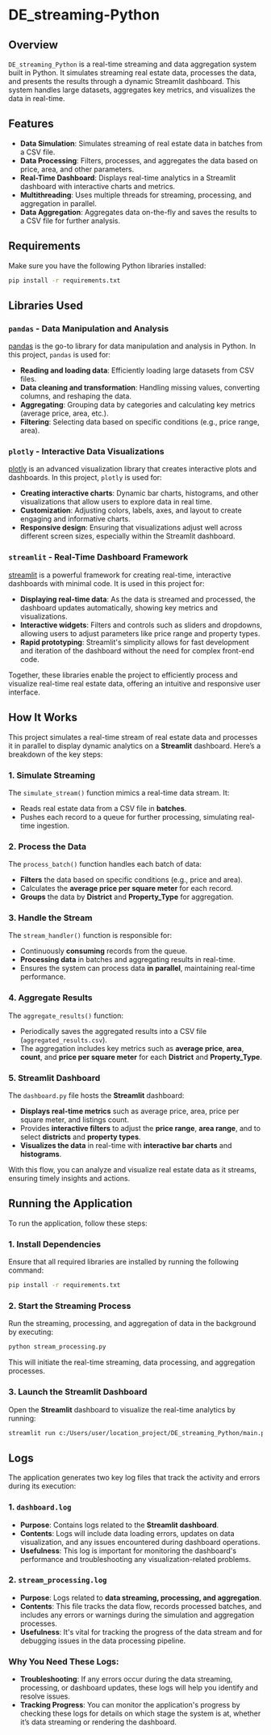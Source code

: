 # DE_streaming-Python

## Overview

`DE_streaming_Python` is a real-time streaming and data aggregation system built in Python. It simulates streaming real estate data, processes the data, and presents the results through a dynamic Streamlit dashboard. This system handles large datasets, aggregates key metrics, and visualizes the data in real-time.

## Features

- **Data Simulation**: Simulates streaming of real estate data in batches from a CSV file.
- **Data Processing**: Filters, processes, and aggregates the data based on price, area, and other parameters.
- **Real-Time Dashboard**: Displays real-time analytics in a Streamlit dashboard with interactive charts and metrics.
- **Multithreading**: Uses multiple threads for streaming, processing, and aggregation in parallel.
- **Data Aggregation**: Aggregates data on-the-fly and saves the results to a CSV file for further analysis.

## Requirements

Make sure you have the following Python libraries installed:

```bash
pip install -r requirements.txt
```
## Libraries Used

### `pandas` - Data Manipulation and Analysis

[pandas](https://pandas.pydata.org/) is the go-to library for data manipulation and analysis in Python. In this project, `pandas` is used for:
- **Reading and loading data**: Efficiently loading large datasets from CSV files.
- **Data cleaning and transformation**: Handling missing values, converting columns, and reshaping the data.
- **Aggregating**: Grouping data by categories and calculating key metrics (average price, area, etc.).
- **Filtering**: Selecting data based on specific conditions (e.g., price range, area).

### `plotly` - Interactive Data Visualizations

[plotly](https://plotly.com/) is an advanced visualization library that creates interactive plots and dashboards. In this project, `plotly` is used for:
- **Creating interactive charts**: Dynamic bar charts, histograms, and other visualizations that allow users to explore data in real time.
- **Customization**: Adjusting colors, labels, axes, and layout to create engaging and informative charts.
- **Responsive design**: Ensuring that visualizations adjust well across different screen sizes, especially within the Streamlit dashboard.

### `streamlit` - Real-Time Dashboard Framework

[streamlit](https://streamlit.io/) is a powerful framework for creating real-time, interactive dashboards with minimal code. It is used in this project for:
- **Displaying real-time data**: As the data is streamed and processed, the dashboard updates automatically, showing key metrics and visualizations.
- **Interactive widgets**: Filters and controls such as sliders and dropdowns, allowing users to adjust parameters like price range and property types.
- **Rapid prototyping**: Streamlit's simplicity allows for fast development and iteration of the dashboard without the need for complex front-end code.

Together, these libraries enable the project to efficiently process and visualize real-time real estate data, offering an intuitive and responsive user interface.

## How It Works

This project simulates a real-time stream of real estate data and processes it in parallel to display dynamic analytics on a **Streamlit** dashboard. Here’s a breakdown of the key steps:

### 1. Simulate Streaming
The `simulate_stream()` function mimics a real-time data stream. It:
- Reads real estate data from a CSV file in **batches**.
- Pushes each record to a queue for further processing, simulating real-time ingestion.

### 2. Process the Data
The `process_batch()` function handles each batch of data:
- **Filters** the data based on specific conditions (e.g., price and area).
- Calculates the **average price per square meter** for each record.
- **Groups** the data by **District** and **Property_Type** for aggregation.

### 3. Handle the Stream
The `stream_handler()` function is responsible for:
- Continuously **consuming** records from the queue.
- **Processing data** in batches and aggregating results in real-time.
- Ensures the system can process data **in parallel**, maintaining real-time performance.

### 4. Aggregate Results
The `aggregate_results()` function:
- Periodically saves the aggregated results into a CSV file (`aggregated_results.csv`).
- The aggregation includes key metrics such as **average price**, **area**, **count**, and **price per square meter** for each **District** and **Property_Type**.

### 5. Streamlit Dashboard
The `dashboard.py` file hosts the **Streamlit** dashboard:
- **Displays real-time metrics** such as average price, area, price per square meter, and listings count.
- Provides **interactive filters** to adjust the **price range**, **area range**, and to select **districts** and **property types**.
- **Visualizes the data** in real-time with **interactive bar charts** and **histograms**.

With this flow, you can analyze and visualize real estate data as it streams, ensuring timely insights and actions.

## Running the Application

To run the application, follow these steps:

### 1. Install Dependencies
Ensure that all required libraries are installed by running the following command:

```bash
pip install -r requirements.txt
```

### 2. Start the Streaming Process
Run the streaming, processing, and aggregation of data in the background by executing:
```bash
python stream_processing.py
```
This will initiate the real-time streaming, data processing, and aggregation processes.

### 3. Launch the Streamlit Dashboard
Open the **Streamlit** dashboard to visualize the real-time analytics by running:
```bash
streamlit run c:/Users/user/location_project/DE_streaming_Python/main.py
```

## Logs

The application generates two key log files that track the activity and errors during its execution:

### 1. **`dashboard.log`**
- **Purpose**: Contains logs related to the **Streamlit dashboard**.
- **Contents**: Logs will include data loading errors, updates on data visualization, and any issues encountered during dashboard operations.
- **Usefulness**: This log is important for monitoring the dashboard's performance and troubleshooting any visualization-related problems.

### 2. **`stream_processing.log`**
- **Purpose**: Logs related to **data streaming, processing, and aggregation**.
- **Contents**: This file tracks the data flow, records processed batches, and includes any errors or warnings during the simulation and aggregation processes.
- **Usefulness**: It's vital for tracking the progress of the data stream and for debugging issues in the data processing pipeline.

### Why You Need These Logs:
- **Troubleshooting**: If any errors occur during the data streaming, processing, or dashboard updates, these logs will help you identify and resolve issues.
- **Tracking Progress**: You can monitor the application's progress by checking these logs for details on which stage the system is at, whether it’s data streaming or rendering the dashboard.
